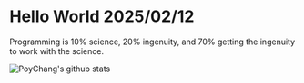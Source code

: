 # Hello World 2025/02/12

Programming is 10% science, 20% ingenuity, and 70% getting the ingenuity to work with the science.

![PoyChang's github stats](https://github-readme-stats.vercel.app/api?username=poychang&show_icons=true&theme=dracula)
